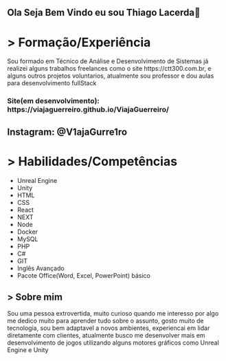 <h2>Ola Seja Bem Vindo eu sou <strong>Thiago Lacerda</strong>👋</h2> 

<h1>> Formação/Experiência </h1>
<p>Sou formado em Técnico de Análise e Desenvolvimento de Sistemas já realizei alguns trabalhos freelances como o site https://ctt300.com.br, e alguns outros projetos voluntarios, atualmente sou professor e dou aulas para desenvolvimento fullStack</p>

<h3>Site(em desenvolvimento): https://viajaguerreiro.github.io/ViajaGuerreiro/<h3/>
<h2>Instagram: @V1ajaGurre1ro</h2>

<h1>> Habilidades/Competências</h1>
<ul>
  <li>Unreal Engine</li>
  <li>Unity</li>
  <li>HTML</li>
  <li>CSS</li>
  <liJavaScriptli>
  <li>React</li>
  <li>NEXT</li>
  <li>Node</li>
  <li>Docker</li>
  <li>MySQL</li>
  <li>PHP</li>
  <li>C#</li>
  <li>GIT</li>
  <li>Inglês Avançado</li>
  <li>Pacote Office(Word, Excel, PowerPoint) básico</li>
</ul>

<h2>> Sobre mim</h2>
<p>Sou uma pessoa extrovertida, muito curioso quando me interesso por algo me dedico muito para aprender tudo sobre o assunto,
gosto muito de tecnologia, sou bem adaptavel a novos ambientes, experiencai em lidar diretamente com clientes, atualmente busco me desenvolver mais em desenvolvimento de jogos utilizando alguns motores gráficos como Unreal Engine e Unity</p>

